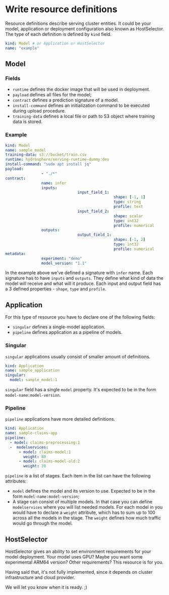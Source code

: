 # Write resource definitions

Resource definitions describe serving cluster entities.
It could be your model, application or deployment configuration also known as HostSelector.
The type of each definition is defined by `kind` field. 

```yaml
kind: Model # or Application or HostSelector
name: "example"
```

## Model

### Fields

- `runtime` defines the docker image that will be used in deployment.
- `payload` defines all files for the model;
- `contract` defines a prediction signature of a model.
- `install-command` defines an initialization command to be executed during upload procedure.
- `training-data` defines a local file or path to S3 object where training data is stored.

### Example

```yaml
kind: Model
name: sample_model
training-data: s3://bucket/train.csv
runtime: hydrosphere/serving-runtime-dummy:dev
install-command: "sudo apt install jq" 
payload: 
				- "./*"
contract:
				name: infer
				inputs:
								input_field_1:
												shape: [-1, 1]
												type: string
												profile: text
								input_field_2:
												shape: scalar
												type: int32
												profile: numerical
				outputs: 
								output_field_1:
												shape: [-1, 2]
												type: int32 
												profile: numerical
metadata:
                experiment: "demo"
                model_version: "1.1"

```

In the example above we've defined a signature with `infer` name. 
Each signature has to have `inputs` and `outputs`. 
They define what kind of data the model will receive and what will it produce. 
Each input and output field has a 3 defined properties - `shape`, `type` and `profile`. 


## Application

For this type of resource you have to declare one of the following fields:

- `singular` defines a single-model application. 
- `pipeline` defines application as a pipeline of models.  

### Singular

`singular` applications usually consist of smaller amount of definitions. 

```yaml
kind: Application
name: sample_application
singular:
  model: sample_model:1
```

`singular` field has a single `model` property. It's expected to be in the form `model-name:model-version`.

### Pipeline

`pipeline` applications have more detailed definitions.

```yaml
kind: Application
name: sample-claims-app
pipeline:
  - model: claims-preprocessing:1
  -  modelservices:
      - model: claims-model:1
        weight: 80
      - model: claims-model-old:2
        weight: 20
```

`pipeline` is a list of stages. Each item in the list can have the following attributes:
- `model` defines the model and its version to use. Expected to be in the form `model-name:model-version`;
- A stage can consist of multiple models. In that case you can define `modelservices` where you will list needed models. For each model in you would have to declare a `weight` attribute, which has to sum up to 100 across all the models in the stage. The `weight` defines how much traffic would go through the model.


## HostSelector

HostSelector gives an ability to set environment requirements for your model deployment.
Your model uses GPU? Maybe you want some experimental ARM64 version? Other requirements?
This resource is for you.

Having said that, it's not fully implemented, since it depends on 
cluster infrastructure and cloud provider.

We will let you know when it is ready. ;)
